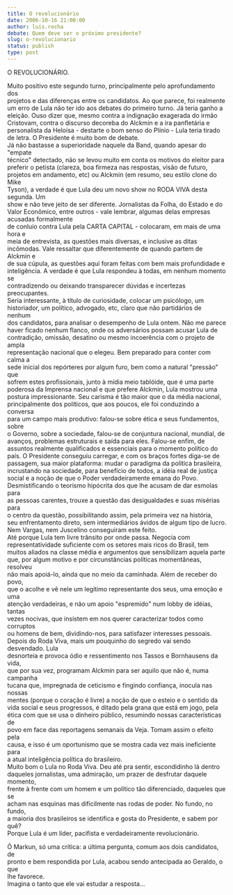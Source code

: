 ```yaml
---
title: O revolucionário
date: 2006-10-16 21:00:00
author: luis.rocha
debate: Quem deve ser o próximo presidente?
slug: o-revolucionario
status: publish 
type: post
---
```


O REVOLUCIONÁRIO.   
  
Muito positivo este segundo turno, principalmente pelo aprofundamento dos   
projetos e das diferenças entre os candidatos. Ao que parece, foi realmente   
um erro de Lula não ter ido aos debates do primeiro turno. Já teria ganho a   
eleição. Ouso dizer que, mesmo contra a indignação exagerada do irmão   
Cristovam, contra o discurso decoreba do Alckmin e a ira panfletária e   
personalista da Heloísa - destarte o bom senso do Plínio - Lula teria tirado   
de letra. O Presidente é muito bom de debate.   
Já não bastasse a superioridade naquele da Band, quando apesar do "empate   
técnico" detectado, não se levou muito em conta os motivos do eleitor para   
preferir o petista (clareza, boa firmeza nas respostas, visão de futuro,   
projetos em andamento, etc) ou Alckmin (em resumo, seu estilo clone do Mike   
Tyson), a verdade é que Lula deu um novo show no RODA VIVA desta segunda. Um   
show e não teve jeito de ser diferente. Jornalistas da Folha, do Estado e do   
Valor Econômico, entre outros - vale lembrar, algumas delas empresas acusadas formalmente   
de conluio contra Lula pela CARTA CAPITAL - colocaram, em mais de uma hora e   
meia de entrevista, as questões mais diversas, e inclusive as ditas   
incômodas. Vale ressaltar que diferentemente de quando partem de Alckmin e   
de sua cúpula, as questões aqui foram feitas com bem mais profundidade e   
inteligência. A verdade é que Lula respondeu à todas, em nenhum momento se   
contradizendo ou deixando transparecer dúvidas e incertezas preocupantes.   
Seria interessante, à título de curiosidade, colocar um psicólogo, um   
historiador, um político, advogado, etc, claro que não partidários de nenhum   
dos candidatos, para analisar o desempenho de Lula ontem. Não me parece   
haver ficado nenhum flanco, onde os adversários possam acusar Lula de   
contradição, omissão, desatino ou mesmo incoerência com o projeto de ampla   
representação nacional que o elegeu. Bem preparado para conter com calma a   
sede inicial dos repórteres por algum furo, bem como a natural "pressão" que   
sofrem estes profissionais, junto à mídia meio tablóide, que é uma parte   
poderosa da Imprensa nacional e que prefere Alckmin, Lula mostrou uma   
postura impressionante. Seu carisma é tão maior que o da média nacional,   
principalmente dos políticos, que aos poucos, ele foi conduzindo a conversa   
para um campo mais produtivo: falou-se sobre ética e seus fundamentos, sobre   
o Governo, sobre a sociedade, falou-se de conjuntura nacional, mundial, de   
avanços, problemas estruturais e saída para eles. Falou-se enfim, de   
assuntos realmente qualificados e essenciais para o momento político do   
país. O Presidente conseguiu carregar, e com os braços fortes diga-se de   
passagem, sua maior plataforma: mudar o paradigma da política brasileira,   
incrustando na sociedade, para benefício de todos, a idéia real de justiça   
social e a noção de que o Poder verdadeiramente emana do Povo.   
Desmistificando o teorismo hipócrita dos que lhe acusam de dar esmolas para   
as pessoas carentes, trouxe a questão das desigualdades e suas misérias para   
o centro da questão, possibilitando assim, pela primeira vez na história,   
seu enfrentamento direto, sem intermediários ávidos de algum tipo de lucro.   
Nem Vargas, nem Juscelino conseguiram este feito.   
Até porque Lula tem livre trânsito por onde passa. Negocia com   
representatividade suficiente com os setores mais ricos do Brasil, tem   
muitos aliados na classe média e argumentos que sensibilizam aquela parte   
que, por algum motivo e por circunstâncias políticas momentâneas, resolveu   
não mais apoiá-lo, ainda que no meio da caminhada. Além de receber do povo,   
que o acolhe e vê nele um legítimo representante dos seus, uma emoção e uma   
atenção verdadeiras, e não um apoio "espremido" num lobby de idéias, tantas   
vezes nocivas, que insistem em nos querer caracterizar todos como corruptos   
ou homens de bem, dividindo-nos, para satisfazer interesses pessoais.   
Depois do Roda Viva, mais um pouquinho do segredo vai sendo desvendado. Lula   
desnorteia e provoca ódio e ressentimento nos Tassos e Bornhausens da vida,   
que por sua vez, programam Alckmin para ser aquilo que não é, numa campanha   
tucana que, impregnada de ceticismo e fingindo confiança, inocula nas nossas   
mentes (porque o coração é livre) a noção de que o esteio e o sentido da   
vida social e seus progressos, é ditado pela grana que está em jogo, pela   
ética com que se usa o dinheiro público, resumindo nossas características de   
povo em face das reportagens semanais da Veja. Tomam assim o efeito pela   
causa, e isso é um oportunismo que se mostra cada vez mais ineficiente para   
a atual inteligência política do brasileiro.   
Muito bom o Lula no Roda Viva. Deu até pra sentir, escondidinho lá dentro   
daqueles jornalistas, uma admiração, um prazer de desfrutar daquele momento,   
frente à frente com um homem e um político tão diferenciado, daqueles que se   
acham nas esquinas mas dificilmente nas rodas de poder. No fundo, no fundo,   
a maioria dos brasileiros se identifica e gosta do Presidente, e sabem por   
quê?   
Porque Lula é um líder, pacifista e verdadeiramente revolucionário.   
  
Ô Markun, só uma crítica: a última pergunta, comum aos dois candidatos, de   
pronto e bem respondida por Lula, acabou sendo antecipada ao Geraldo, o que   
lhe favorece.   
Imagina o tanto que ele vai estudar a resposta...   
  

